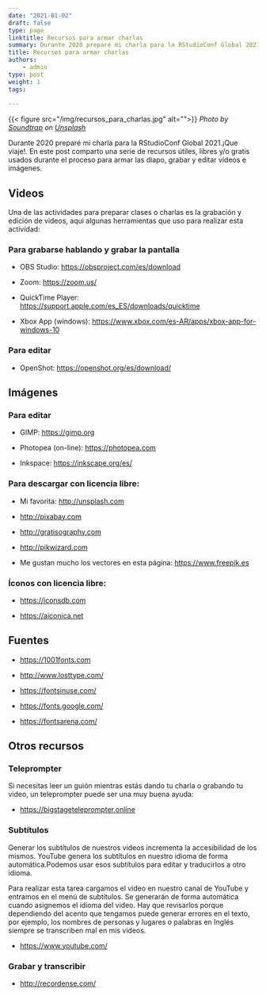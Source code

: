 ```yaml
---
date: "2021-01-02"
draft: false
type: page
linktitle: Recursos para armar charlas
summary: Durante 2020 preparé mi charla para la RStudioConf Global 2021.¡Que viaje!. En este post comparto una serie de recursos útiles usados durante el proceso. 
title: Recursos para armar charlas
authors: 
    - admin
type: post
weight: 1
tags: 
  
---
```


{{< figure src="/img/recursos_para_charlas.jpg" alt="">}}
*<span>Photo by <a href="https://unsplash.com/@soundtrap?utm_source=unsplash&amp;utm_medium=referral&amp;utm_content=creditCopyText">Soundtrap</a> on <a href="https://unsplash.com/?utm_source=unsplash&amp;utm_medium=referral&amp;utm_content=creditCopyText">Unsplash</a></span>*

Durante 2020 preparé mi charla para la RStudioConf Global 2021.¡Que viaje!. En este post comparto una serie de recursos útiles, libres y/o gratis usados durante el proceso para armar las diapo, grabar y editar videos e imágenes.

## Videos

Una de las actividades para preparar clases o charlas es la grabación y edición de videos, aqui algunas herramientas que uso para realizar esta actividad:

### Para grabarse hablando y grabar la pantalla

* OBS Studio: https://obsproject.com/es/download

* Zoom: https://zoom.us/

* QuickTime Player: https://support.apple.com/es_ES/downloads/quicktime

* Xbox App (windows): https://www.xbox.com/es-AR/apps/xbox-app-for-windows-10

### Para editar

* OpenShot: https://openshot.org/es/download/


## Imágenes

### Para editar

* GIMP: https://gimp.org

* Photopea (on-line): https://photopea.com

* Inkspace: https://inkscape.org/es/


### Para descargar con licencia libre:

* Mi favorita: http://unsplash.com

* http://pixabay.com

* http://gratisography.com

* http://pikwizard.com

* Me gustan mucho los vectores en esta página: https://www.freepik.es

### Íconos con licencia libre:

* https://iconsdb.com

* https://aiconica.net

## Fuentes 

* https://1001fonts.com

* http://www.losttype.com/

* https://fontsinuse.com/

* https://fonts.google.com/

* https://fontsarena.com/

## Otros recursos

### Teleprompter

Si necesitas leer un guión mientras estás dando tu charla o grabando tu video, un teleprompter puede ser una muy buena ayuda:

* https://bigstageteleprompter.online

### Subtítulos

Generar los subtítulos de nuestros videos incrementa la accesibilidad de los mismos.  YouTube genera los subtítulos en nuestro idioma de forma automática.Podemos usar esos subtítulos para editar y traducirlos a otro idioma.

Para realizar esta tarea cargamos el video en nuestro canal de YouTube y entramos en el menú de subtítulos. Se generarán de forma automática cuando asignemos el idioma del video.  Hay que revisarlos porque dependiendo del acento que tengamos puede generar errores en el texto, por ejemplo, los nombres de personas y lugares o palabras en Inglés siempre se transcriben mal en mis videos.

* https://www.youtube.com/ 

### Grabar y transcribir

* http://recordense.com/
